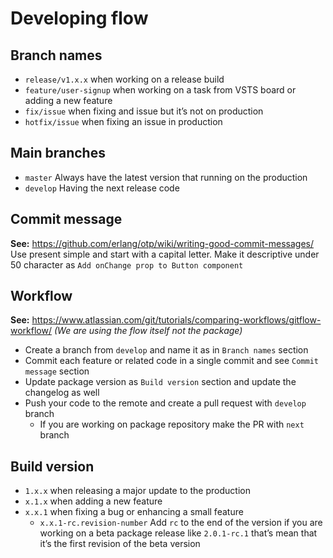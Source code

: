 # Developing flow

## Branch names

- `release/v1.x.x` when working on a release build
- `feature/user-signup` when  working on a task from VSTS board or adding a new feature
- `fix/issue` when fixing and issue but it’s not on production
- `hotfix/issue` when fixing an issue in production

## Main branches

- `master` Always have the latest version that running on the production
- `develop` Having the next release code

## Commit message

**See:** <https://github.com/erlang/otp/wiki/writing-good-commit-messages/>
Use present simple and start with a capital letter. Make it descriptive under 50 character as `Add onChange prop to Button component`

## Workflow

**See:** <https://www.atlassian.com/git/tutorials/comparing-workflows/gitflow-workflow/> *(We are using the flow itself not the package)*

- Create a branch from `develop` and name it as in `Branch names` section
- Commit each feature or related code in a single commit and see `Commit message` section
- Update package version as `Build version` section and update the changelog as well
- Push your code to the remote and create a pull request with `develop` branch
  - If you are working on package repository make the PR with `next` branch

## Build version

- `1.x.x` when releasing a major update to the production
- `x.1.x` when adding a new feature
- `x.x.1` when fixing a bug or enhancing a small feature
  - `x.x.1-rc.revision-number` Add `rc` to the end of the version if you are working on a beta package release like `2.0.1-rc.1` that’s mean that it’s the first revision of the beta version

